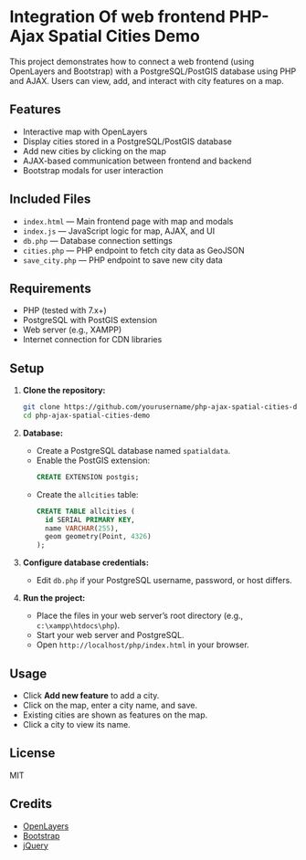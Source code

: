 # Integration Of web frontend PHP-Ajax Spatial Cities Demo

This project demonstrates how to connect a web frontend (using OpenLayers and Bootstrap) with a PostgreSQL/PostGIS database using PHP and AJAX. Users can view, add, and interact with city features on a map.

## Features

- Interactive map with OpenLayers
- Display cities stored in a PostgreSQL/PostGIS database
- Add new cities by clicking on the map
- AJAX-based communication between frontend and backend
- Bootstrap modals for user interaction

## Included Files

- `index.html` — Main frontend page with map and modals
- `index.js` — JavaScript logic for map, AJAX, and UI
- `db.php` — Database connection settings
- `cities.php` — PHP endpoint to fetch city data as GeoJSON
- `save_city.php` — PHP endpoint to save new city data

## Requirements

- PHP (tested with 7.x+)
- PostgreSQL with PostGIS extension
- Web server (e.g., XAMPP)
- Internet connection for CDN libraries

## Setup

1. **Clone the repository:**

   ```sh
   git clone https://github.com/yourusername/php-ajax-spatial-cities-demo.git
   cd php-ajax-spatial-cities-demo
   ```

2. **Database:**

   - Create a PostgreSQL database named `spatialdata`.
   - Enable the PostGIS extension:
     ```sql
     CREATE EXTENSION postgis;
     ```
   - Create the `allcities` table:
     ```sql
     CREATE TABLE allcities (
       id SERIAL PRIMARY KEY,
       name VARCHAR(255),
       geom geometry(Point, 4326)
     );
     ```

3. **Configure database credentials:**

   - Edit `db.php` if your PostgreSQL username, password, or host differs.

4. **Run the project:**
   - Place the files in your web server’s root directory (e.g., `c:\xampp\htdocs\php`).
   - Start your web server and PostgreSQL.
   - Open `http://localhost/php/index.html` in your browser.

## Usage

- Click **Add new feature** to add a city.
- Click on the map, enter a city name, and save.
- Existing cities are shown as features on the map.
- Click a city to view its name.

## License

MIT

## Credits

- [OpenLayers](https://openlayers.org/)
- [Bootstrap](https://getbootstrap.com/)
- [jQuery](https://jquery.com/)
